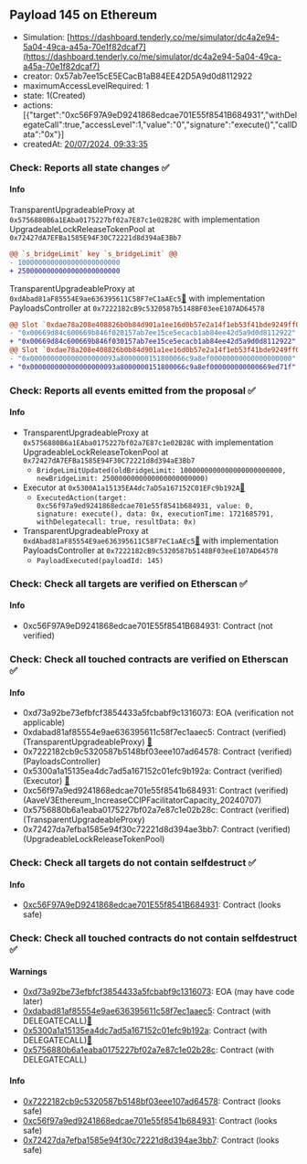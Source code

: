 ## Payload 145 on Ethereum

- Simulation: [https://dashboard.tenderly.co/me/simulator/dc4a2e94-5a04-49ca-a45a-70e1f82dcaf7](https://dashboard.tenderly.co/me/simulator/dc4a2e94-5a04-49ca-a45a-70e1f82dcaf7)
- creator: 0x57ab7ee15cE5ECacB1aB84EE42D5A9d0d8112922
- maximumAccessLevelRequired: 1
- state: 1(Created)
- actions: [{"target":"0xc56F97A9eD9241868edcae701E55f8541B684931","withDelegateCall":true,"accessLevel":1,"value":"0","signature":"execute()","callData":"0x"}]
- createdAt: [20/07/2024, 09:33:35](https://etherscan.io/tx/0xacd3d732a21843caff6d9e78ec92fa10b8aba06c2cb5f7d96c139a93eace7305)

### Check: Reports all state changes :white_check_mark:

#### Info


TransparentUpgradeableProxy at `0x5756880B6a1EAba0175227bf02a7E87c1e02B28C` with implementation UpgradeableLockReleaseTokenPool at `0x72427dA7EFBa1585E94F30C72221d8d394aE3Bb7`
```diff
@@ `s_bridgeLimit` key `s_bridgeLimit` @@
- 1000000000000000000000000
+ 2500000000000000000000000
```

TransparentUpgradeableProxy at `0xdAbad81aF85554E9ae636395611C58F7eC1aAEc5`[:ghost:](https://github.com/bgd-labs/aave-address-book "GovernanceV3Ethereum.PAYLOADS_CONTROLLER") with implementation PayloadsController at `0x7222182cB9c5320587b5148BF03eeE107AD64578`
```diff
@@ Slot `0xdae78a208e408826b0b84d901a1ee16d0b57e2a14f1eb53f41bde9249ff09a9d` @@
- "0x00669d84c600669b846f020157ab7ee15ce5ecacb1ab84ee42d5a9d0d8112922"
+ "0x00669d84c600669b846f030157ab7ee15ce5ecacb1ab84ee42d5a9d0d8112922"
@@ Slot `0xdae78a208e408826b0b84d901a1ee16d0b57e2a14f1eb53f41bde9249ff09a9e` @@
- "0x000000000000000000093a8000000151800066c9a8ef00000000000000000000"
+ "0x000000000000000000093a8000000151800066c9a8ef000000000000669ed71f"
```


### Check: Reports all events emitted from the proposal :white_check_mark:

#### Info

- TransparentUpgradeableProxy at `0x5756880B6a1EAba0175227bf02a7E87c1e02B28C` with implementation UpgradeableLockReleaseTokenPool at `0x72427dA7EFBa1585E94F30C72221d8d394aE3Bb7`
  - `BridgeLimitUpdated(oldBridgeLimit: 1000000000000000000000000, newBridgeLimit: 2500000000000000000000000)`
- Executor at `0x5300A1a15135EA4dc7aD5a167152C01EFc9b192A`[:ghost:](https://github.com/bgd-labs/aave-address-book "AaveV2Ethereum.POOL_ADMIN, AaveV2EthereumAMM.POOL_ADMIN, AaveV3Ethereum.ACL_ADMIN, GovernanceV3Ethereum.EXECUTOR_LVL_1")
  - `ExecutedAction(target: 0xc56f97a9ed9241868edcae701e55f8541b684931, value: 0, signature: execute(), data: 0x, executionTime: 1721685791, withDelegatecall: true, resultData: 0x)`
- TransparentUpgradeableProxy at `0xdAbad81aF85554E9ae636395611C58F7eC1aAEc5`[:ghost:](https://github.com/bgd-labs/aave-address-book "GovernanceV3Ethereum.PAYLOADS_CONTROLLER") with implementation PayloadsController at `0x7222182cB9c5320587b5148BF03eeE107AD64578`
  - `PayloadExecuted(payloadId: 145)`

### Check: Check all targets are verified on Etherscan :white_check_mark:

#### Info

- 0xc56F97A9eD9241868edcae701E55f8541B684931: Contract (not verified) 

### Check: Check all touched contracts are verified on Etherscan :white_check_mark:

#### Info

- 0xd73a92be73efbfcf3854433a5fcbabf9c1316073: EOA (verification not applicable)
- 0xdabad81af85554e9ae636395611c58f7ec1aaec5: Contract (verified) (TransparentUpgradeableProxy) [:ghost:](https://github.com/bgd-labs/aave-address-book "GovernanceV3Ethereum.PAYLOADS_CONTROLLER")
- 0x7222182cb9c5320587b5148bf03eee107ad64578: Contract (verified) (PayloadsController) 
- 0x5300a1a15135ea4dc7ad5a167152c01efc9b192a: Contract (verified) (Executor) [:ghost:](https://github.com/bgd-labs/aave-address-book "AaveV2Ethereum.POOL_ADMIN, AaveV2EthereumAMM.POOL_ADMIN, AaveV3Ethereum.ACL_ADMIN, GovernanceV3Ethereum.EXECUTOR_LVL_1")
- 0xc56f97a9ed9241868edcae701e55f8541b684931: Contract (verified) (AaveV3Ethereum_IncreaseCCIPFacilitatorCapacity_20240707) 
- 0x5756880b6a1eaba0175227bf02a7e87c1e02b28c: Contract (verified) (TransparentUpgradeableProxy) 
- 0x72427da7efba1585e94f30c72221d8d394ae3bb7: Contract (verified) (UpgradeableLockReleaseTokenPool) 

### Check: Check all targets do not contain selfdestruct :white_check_mark:

#### Info

- [0xc56F97A9eD9241868edcae701E55f8541B684931](https://etherscan.io/address/0xc56F97A9eD9241868edcae701E55f8541B684931): Contract (looks safe)

### Check: Check all touched contracts do not contain selfdestruct :white_check_mark:

#### Warnings

- [0xd73a92be73efbfcf3854433a5fcbabf9c1316073](https://etherscan.io/address/0xd73a92be73efbfcf3854433a5fcbabf9c1316073): EOA (may have code later)
- [0xdabad81af85554e9ae636395611c58f7ec1aaec5](https://etherscan.io/address/0xdabad81af85554e9ae636395611c58f7ec1aaec5): Contract (with DELEGATECALL)[:ghost:](https://github.com/bgd-labs/aave-address-book "GovernanceV3Ethereum.PAYLOADS_CONTROLLER")
- [0x5300a1a15135ea4dc7ad5a167152c01efc9b192a](https://etherscan.io/address/0x5300a1a15135ea4dc7ad5a167152c01efc9b192a): Contract (with DELEGATECALL)[:ghost:](https://github.com/bgd-labs/aave-address-book "AaveV2Ethereum.POOL_ADMIN, AaveV2EthereumAMM.POOL_ADMIN, AaveV3Ethereum.ACL_ADMIN, GovernanceV3Ethereum.EXECUTOR_LVL_1")
- [0x5756880b6a1eaba0175227bf02a7e87c1e02b28c](https://etherscan.io/address/0x5756880b6a1eaba0175227bf02a7e87c1e02b28c): Contract (with DELEGATECALL)

#### Info

- [0x7222182cb9c5320587b5148bf03eee107ad64578](https://etherscan.io/address/0x7222182cb9c5320587b5148bf03eee107ad64578): Contract (looks safe)
- [0xc56f97a9ed9241868edcae701e55f8541b684931](https://etherscan.io/address/0xc56f97a9ed9241868edcae701e55f8541b684931): Contract (looks safe)
- [0x72427da7efba1585e94f30c72221d8d394ae3bb7](https://etherscan.io/address/0x72427da7efba1585e94f30c72221d8d394ae3bb7): Contract (looks safe)

